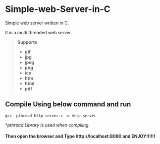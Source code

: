 
# Simple-web-Server-in-C
Simple web server written in C.

It is a multi threaded web server.

>**Supports**
>- **gif**
>- **jpg**
>- **jpeg**
>- **png**
>- **ico**
>- **htm**
>- **html**
>- **pdf**
       

## Compile Using below command and run
	gcc -pthread http-server.c -o http-server

**pthread Library is used when compiling.*

#### Then open the browser and Type http://localhost:8080 and ENJOY!!!!!!
